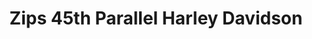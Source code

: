 ---
title: "Zips 45th Parallel Harley Davidson"
url: /gaylord/zips-45th-parallel-harley-davidson/
shop: motorcycle
---